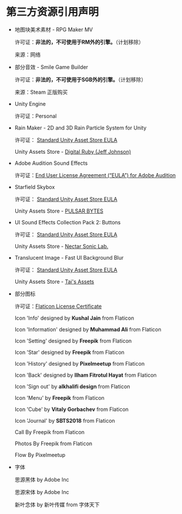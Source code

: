 # 第三方资源引用声明

* 地图块美术素材 - RPG Maker MV

  许可证：**非法的，不可使用于RM外的引擎。**（计划移除）

  来源：网络

* 部分音效 - Smile Game Builder

  许可证：**非法的，不可使用于SGB外的引擎。**（计划移除）

  来源：Steam 正版购买

* Unity Engine

  许可证：Personal

* Rain Maker - 2D and 3D Rain Particle System for Unity

  许可证： [Standard Unity Asset Store EULA](https://unity3d.com/legal/as_terms)

  Unity Assets Store - [Digital Ruby (Jeff Johnson)](https://assetstore.unity.com/publishers/11088)

* Adobe Audition Sound Effects

  许可证：[End User License Agreement (“EULA”) for Adobe Audition](https://www.adobe.com/legal/terms.html)

* Starfield Skybox

  许可证： [Standard Unity Asset Store EULA](https://unity3d.com/legal/as_terms)

  Unity Assets Store - [PULSAR BYTES](https://assetstore.unity.com/publishers/26166)

* UI Sound Effects Collection Pack 2: Buttons

  许可证： [Standard Unity Asset Store EULA](https://unity3d.com/legal/as_terms)

  Unity Assets Store - [Nectar Sonic Lab.](https://assetstore.unity.com/publishers/10169)

* Translucent Image - Fast UI Background Blur

  许可证： [Standard Unity Asset Store EULA](https://unity3d.com/legal/as_terms)

  Unity Assets Store - [Tai's Assets](https://assetstore.unity.com/publishers/17505)

* 部分图标

  许可证：[Flaticon License Certificate](https://media.flaticon.com/license/license.pdf)

  Icon 'Info' designed by **Kushal Jain** from Flaticon

  Icon 'Information' designed by **Muhammad Ali** from Flaticon

  Icon 'Setting' designed by **Freepik** from Flaticon

  Icon 'Star' designed by **Freepik** from Flaticon

  Icon 'History' designed by **Pixelmeetup** from Flaticon

  Icon 'Back' designed by **Ilham Fitrotul Hayat** from Flaticon

  Icon 'Sign out' by **alkhalifi design** from Flaticon

  Icon 'Menu' by **Freepik** from Flaticon

  Icon 'Cube' by **Vitaly Gorbachev** from Flaticon

  Icon 'Journal' by **SBTS2018** from Flaticon

  Call By Freepik from Flaticon

  Photos By Freepik from Flaticon

  Flow By Pixelmeetup

* 字体

  思源黑体 by Adobe Inc

  思源宋体 by Adobe Inc

  新叶念体 by 新叶传媒 from 字体天下